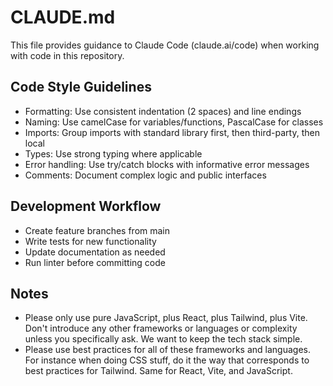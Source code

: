 # CLAUDE.md

This file provides guidance to Claude Code (claude.ai/code) when working with code in this repository.


## Code Style Guidelines
- Formatting: Use consistent indentation (2 spaces) and line endings
- Naming: Use camelCase for variables/functions, PascalCase for classes
- Imports: Group imports with standard library first, then third-party, then local
- Types: Use strong typing where applicable
- Error handling: Use try/catch blocks with informative error messages
- Comments: Document complex logic and public interfaces

## Development Workflow
- Create feature branches from main
- Write tests for new functionality
- Update documentation as needed
- Run linter before committing code

## Notes
- Please only use pure JavaScript, plus React, plus Tailwind, plus Vite. Don't introduce any other frameworks or languages or complexity unless you specifically ask. We want to keep the tech stack simple.
- Please use best practices for all of these frameworks and languages. For instance when doing CSS stuff, do it the way that corresponds to best practices for Tailwind. Same for React, Vite, and JavaScript.